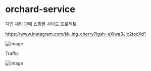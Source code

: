 # orchard-service

지인 체리 판매 쇼핑몰 사이드 프로젝트

https://www.instagram.com/kk_ing_cherry?igsh=eXlwa3Jlc2tocXd1

![image](https://github.com/user-attachments/assets/26e83bbc-39ec-43fc-8be7-b12181212114)

Traffic

![image](https://github.com/user-attachments/assets/bac1bae3-efcf-4962-939b-2b27f57705df)
